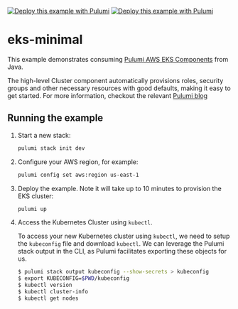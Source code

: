 [![Deploy this example with Pulumi](https://www.pulumi.com/images/deploy-with-pulumi/dark.svg)](https://app.pulumi.com/new?template=https://github.com/pulumi/examples/blob/master/aws-java-eks-minimal/README.md#gh-light-mode-only)
[![Deploy this example with Pulumi](https://get.pulumi.com/new/button-light.svg)](https://app.pulumi.com/new?template=https://github.com/pulumi/examples/blob/master/aws-java-eks-minimal/README.md#gh-dark-mode-only)

# eks-minimal

This example demonstrates consuming
[Pulumi AWS EKS Components](https://github.com/pulumi/pulumi-eks)
from Java.

The high-level Cluster component automatically provisions roles,
security groups and other necessary resources with good defaults,
making it easy to get started. For more information, checkout the
relevant
[Pulumi blog](https://www.pulumi.com/blog/easily-create-and-manage-aws-eks-kubernetes-clusters-with-pulumi)


## Running the example

1. Start a new stack:

    ```bash
    pulumi stack init dev
    ```

1. Configure your AWS region, for example:

    ```bash
    pulumi config set aws:region us-east-1
    ```

1. Deploy the example. Note it will take up to 10 minutes to provision
   the EKS cluster:

    ```bash
    pulumi up
    ```

1. Access the Kubernetes Cluster using `kubectl`.

   To access your new Kubernetes cluster using `kubectl`, we need to
   setup the `kubeconfig` file and download `kubectl`. We can leverage
   the Pulumi stack output in the CLI, as Pulumi facilitates exporting
   these objects for us.

    ```bash
    $ pulumi stack output kubeconfig --show-secrets > kubeconfig
    $ export KUBECONFIG=$PWD/kubeconfig
    $ kubectl version
    $ kubectl cluster-info
    $ kubectl get nodes
    ```
